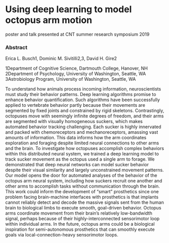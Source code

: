 # Using deep learning to model octopus arm motion
poster and talk presented at CNT summer research symposium 2019

### Abstract

Erica L. Busch1, Dominic M. Sivitilli2,3, David H. Gire2

1Department of Cognitive Science, Dartmouth College, Hanover, NH
2Department of Psychology, University of Washington, Seattle, WA
3Astrobiology Program, University of Washington, Seattle, WA

To understand how animals process incoming information, neuroscientists must study their behavior patterns. Deep learning algorithms promise to enhance behavior quantification. Such algorithms have been successfully applied to vertebrate behavior partly because their movements are segmented by fixed joints and constrained by rigid skeletons. Contrastingly, octopuses move with seemingly infinite degrees of freedom, and their arms are segmented with visually homogeneous suckers, which makes automated behavior tracking challenging. Each sucker is highly innervated and packed with chemoreceptors and mechanoreceptors, amassing vast amounts of information. This data informs how the arm coordinates exploration and foraging despite limited neural connections to other arms and the brain. To investigate how octopuses accomplish complex behaviors within this distributed neural system, we trained a deep learning model to track sucker movement as the octopus used a single arm to forage. We demonstrated that deep neural networks can model sucker behavior despite their visual similarity and largely unconstrained movement patterns. Our model opens the door for automated analyses of the behavior of the octopus arm neural system, including how suckers recruit one another and other arms to accomplish tasks without communication through the brain. This work could inform the development of “smart” prosthetics since one problem facing brain-machine interfaces with prosthetics is that implants cannot reliably detect and decode the massive signals sent from the human brain to biological limbs to execute smooth, goal-driven behavior. Octopus arms coordinate movement from their brain’s relatively low-bandwidth signal, perhaps because of their highly-interconnected sensorimotor loop within individual arms. In the future, octopus arms could be a biological inspiration for semi-autonomous prosthetics that can smoothly execute goals via local-connection-heavy sensorimotor loops.



